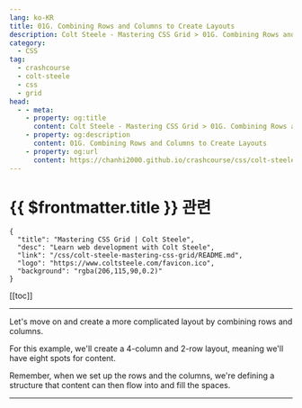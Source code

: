 ```yaml
---
lang: ko-KR
title: 01G. Combining Rows and Columns to Create Layouts
description: Colt Steele - Mastering CSS Grid > 01G. Combining Rows and Columns to Create Layouts
category:
  - CSS
tag: 
  - crashcourse
  - colt-steele
  - css
  - grid
head:
  - - meta:
    - property: og:title
      content: Colt Steele - Mastering CSS Grid > 01G. Combining Rows and Columns to Create Layouts
    - property: og:description
      content: 01G. Combining Rows and Columns to Create Layouts
    - property: og:url
      content: https://chanhi2000.github.io/crashcourse/css/colt-steele-mastering-css-grid/01G.html
---
```


# {{ $frontmatter.title }} 관련

```component VPCard
{
  "title": "Mastering CSS Grid | Colt Steele",
  "desc": "Learn web development with Colt Steele",
  "link": "/css/colt-steele-mastering-css-grid/README.md",
  "logo": "https://www.coltsteele.com/favicon.ico",
  "background": "rgba(206,115,90,0.2)"
}
```

[[toc]]

---

<SiteInfo
  name="Combining Rows and Columns to Create Layouts | Colt Steele"
  desc="The `grid-template-columns` and `grid-template-rows` properties can both be added to create more complex layouts."
  url="https://www.coltsteele.com/tutorials/mastering-css-grid/css-grid-basics/define-css-grid-rows-with-grid-template-rows"
  logo="https://www.coltsteele.com/favicon.ico" 
  preview="https://www.coltsteele.com/api/og?title=Combining+Rows+and+Columns+to+Create+Layouts"/>

<VidStack src="https://stream.mux.com/JwWeJBvbCrm3uw9hEVFWxm996U8oFQcrHe7cCVNkk5M.m3u8?redundant_streams=true" />

Let's move on and create a more complicated layout by combining rows and columns.

For this example, we'll create a 4-column and 2-row layout, meaning we'll have eight spots for content.

Remember, when we set up the rows and the columns, we're defining a structure that content can then flow into and fill the spaces.

<!-- TODO: 작성 -->

---
